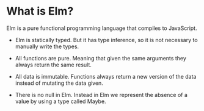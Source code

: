 # What is Elm?

Elm is a pure functional programming language that compiles to JavaScript.

- Elm is statically typed. But it has type inference, so it is not necessary to manually write the types.

- All functions are pure. Meaning that given the same arguments they always return the same result.

- All data is immutable. Functions always return a new version of the data instead of mutating the data given.

- There is no null in Elm. Instead in Elm we represent the absence of a value by using a type called Maybe.
